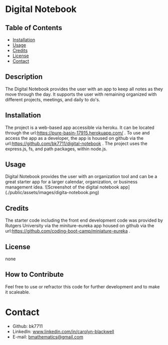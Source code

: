 # Digital Notebook
## Table of Contents
- [Installation](#installation)
- [Usage](#usage)
- [Credits](#credits)
- [License](#license)
- [Contact](#contact)
## Description
The Digital Notebook provides the user with an app to keep all notes as they move through the day. It supports the user with remaining organized with different projects, meetings, and daily to do's.
## Installation
The project is a web-based app accessible via heroku. It can be located through the url:https://pure-basin-17915.herokuapp.com/ . To use and access the app as a developer, the app is housed on github via the url:https://github.com/bk7711/digital-notebook . The project uses the express.js, fs, and path packages, within node.js.
## Usage
Digital Notebook provides the user with an organization tool and can be a great starter app for a larger calendar, organization, or business management idea.
![Screenshot of the digital notebook app] (./public/assets/images/digita-notebook.png)
## Credits 
The starter code including the front end development code was provided by Rutgers University via the miniture-eureka app housed on github via the url:https://github.com/coding-boot-camp/miniature-eureka .
## License
none
## How to Contribute
Feel free to use or refractor this code for further development and to make it scaleable.

# Contact
- Github: bk7711
- LinkedIn: www.linkedin.com/in/carolyn-blackwell
- E-mail: bmathematics@gmail.com